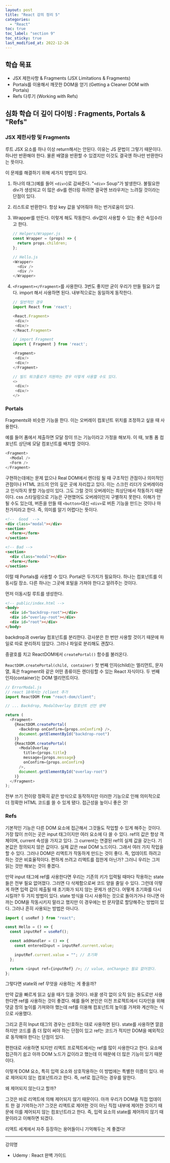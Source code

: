 ```yaml
---
layout: post
title: "React 강의 정리 5"
categories:
  - "React"
toc: true
toc_label: "section 9"
toc_sticky: true
last_modified_at: 2022-12-26
---
```


## 학습 목표

- JSX 제한사항 & Fragments (JSX Limitations & Fragments)
- Portals를 이용해서 깨끗한 DOM을 얻기 (Getting a Cleaner DOM with Portals)
- Refs 다루기 (Working with Refs)

## 심화 학습 더 깊이 다이빙 : Fragments, Portals & "Refs"

### JSX 제한사항 및 Fragments

루트 JSX 요소를 하나 이상 return해서는 안된다. 이유는 JS 문법이 그렇기 때문이다. 하나만 반환해야 한다. 물론 배열을 반환할 수 있겠지만 이것도 결국엔 하나만 반환한다는 뜻이다.

이 문제를 해결하기 위해 세가지 방법이 있다.

1. 하나의 태그(예를 들어 `<div>`)로 감싸준다.
   "`<div>` Soup"가 발생한다. 불필요한 div가 생성되고 이 많은 div를 렌더링 하려면 결국엔 브라우저는 느려질 것이라는 단점이 있다.
2. 리스트로 반환한다.
   항상 key 값을 넣어줘야 하는 번거로움이 있다.
3. Wrapper를 만든다.
   이렇게 해도 작동한다. div없이 사용할 수 있는 좋은 속임수라고 한다.

   ```js
   // Helpers/Wrapper.js
   const Wrapper = (props) => {
     return props.children;
   };
   ```

   ```js
   // Hello.js
   <Wrapper>
     <div />
     <div />
   </Wrapper>
   ```

4. `<Fragment></Fragment>`를 사용한다.
   3번도 좋지만 굳이 우리가 만들 필요가 없다. import 해서 사용하면 된다. 내부적으로는 동일하게 동작한다.

   ```js
   // 일반적인 경우
   import React from 'react';

   <React.Fragment>
    <div/>
    <div/>
   </React.Fragment>

   // import Fragment
   import { Fragment } from 'react';

   <Fragment>
    <div/>
    <div/>
   </Fragment>

   // 빌드 워크플로가 지원하는 경우 이렇게 사용할 수도 있다.
   <>
    <div/>
    <div/>
   </>
   ```

### Portals

Fragments와 비슷한 기능을 한다. 이는 오버레이 컴포넌트 위치를 조정하고 싶을 때 사용한다.

예를 들어 폼에서 제출하면 모달 창이 뜨는 기능이라고 가정을 해보자. 이 때, 보통 폼 컴포넌트 상단에 모달 컴포넌트를 배치할 것이다.

```js
<Fragment>
  <Modal />
  <Form />
</Fragment>
```

구현하는데에는 문제 없으나 Real DOM에서 렌더링 될 때 구조적인 관점이나 의미적인 관점이나 HTML 코드의 안의 깊은 곳에 자리잡고 있다. 이는 스크린 리더가 오버레이라고 인식하지 못할 가능성이 있다. 그도 그럴 것이 오버레이는 최상단에서 작동하기 때문이다. css 스타일링으로 기능은 구현했어도 오버레이인지 구별하지 못한다. 이해가 안될 수도 있는데, 버튼을 만들 때 `<button>`대신 `<div>`로 버튼 기능을 만드는 것이나 마찬가지라고 한다. 즉, 의미를 알기 어렵다는 뜻이다.

```html
<!--  Good  -->
<div class="modal"></div>
<section>
  <form></form>
</section>

<!-- Bad -->
<section>
  <div class="modal"></div>
  <form></form>
</section>
```

이럴 때 Portals를 사용할 수 있다. Portal은 두가지가 필요하다. 하나는 컴포넌트를 이동시킬 장소. 다른 하나는 그곳에 포털을 가져야 한다고 알려주는 것이다.

먼저 이동시킬 루트를 생성한다.

```html
<!-- public/index.html -->
<body>
  <div id="backdrop-root"></div>
  <div id="overlay-root"></div>
  <div id="root"></div>
</body>
```

backdrop과 overlay 컴포넌트를 분리한다. 강사분은 한 번만 사용할 것이기 때문에 파일로 따로 분리하지 않았다. 그러나 파일로 분리해도 괜찮다.

중괄호를 치고 ReactDOM에서 `createPortal()` 함수를 불러온다.

`ReactDOM.createPortal(child, container)` 첫 번째 인자(child)는 엘리먼트, 문자열, 혹은 fragment와 같은 어떤 종류이든 렌더링할 수 있는 React 자식이다. 두 번째 인자(container)는 DOM 엘리먼트이다.

```js
// ErrorModal.js
// react 18에서는 /client 추가
import ReactDOM from "react-dom/client";

// ... Backdrop, ModalOverlay 컴포넌트 선언 생략

return (
  <Fragment>
    {ReactDOM.createPortal(
      <Backdrop onConfirm={props.onConfirm} />,
      document.getElementById("backdrop-root")
    )}
    {ReactDOM.createPortal(
      <ModalOverlay
        title={props.title}
        message={props.message}
        onConfirm={props.onConfirm}
      />,
      document.getElementById("overlay-root")
    )}
  </Fragment>
);
```

전부 쓰기 전이랑 정확히 같은 방식으로 동작하지만 이러한 기능으로 인해 의미적으로 더 정확한 HTML 코드를 쓸 수 있게 됐다. 접근성을 높이니 좋은 것!

### Refs

기본적인 기능은 다른 DOM 요소에 접근해서 그것들도 작업할 수 있게 해주는 것이다. 가장 많이 쓰이는 곳은 input 태그이지만 여러 요소에 다 쓸 수 있다. ref의 값은 항상 객체이며, current 속성을 가지고 있다. 그 current는 연결된 ref의 실제 값을 갖는다. 기본값은 정의되지 않은 값이다. 실제 값은 real DOM 노드이다. 그래서 여러 가지 작업을 할 수 있다. 그러나 DOM은 리액트가 작동하게 만드는 것이 좋다. 즉, 업데이트 하려고 하는 것은 비효율적이다. 편하게 쓰려고 리액트를 접한게 아닌가? 그러니 우리는 그저 읽는 것만 해보는 것이 좋겠다.

만약 input 태그에 ref를 사용한다면 우리는 기존의 키가 입력될 때마다 작용하는 state들은 전부 필요 없어졌다. 그러면 다 삭제함으로써 코드 양을 줄일 수 있다. 그런데 이렇게 하면 입력 값이 제출될 때 초기화가 되지 않는 문제가 생긴다. 어떻게 초기화를 다시 시킬까? 두 가지 방법이 있다. state 방식을 다시 사용하는 것으로 돌아가거나 아니면 아까는 DOM을 작동시키지 말라고 했지만 이 경우에는 빈 문자열로 할당해주는 방법이 있다. 그러나 흔히 사용되는 방법은 아니다.

```js
import { useRef } from "react";

const Hello = () => {
  const inputRef = useRef();

  const addHandler = () => {
    const enteredInput = inputRef.current.value;

    inputRef.current.value = ""; // 초기화
  };

  return <input ref={inputRef} />; // value, onChange는 필요 없어졌다.
};
```

그렇다면 state와 ref 무엇을 사용하는 게 좋을까?

만약 값을 빠르게 읽고 싶을 때가 있을 것이다. 바꿀 생각 없이 오직 읽는 용도로만 사용한다면 ref를 사용하는 것이 좋겠다. 예를 들어 본인은 이전 프로젝트에서 디자인을 위해 댓글 창의 높이를 가져와야 했는데 ref를 이용해 컴포넌트의 높이를 가져와 계산하는 식으로 사용했다.

그리고 흔히 Input 태그의 경우는 선호하는 대로 사용하면 된다. state를 사용하면 깔끔하지만 코드를 좀 더 많이 써야 하는 단점이 있고 ref는 코드가 적지만 DOM을 예외적으로 동작해야 한다는 단점이 있다.

편한대로 사용하면 되지만 리액트 프로젝트에서는 ref를 많이 사용한다고 한다. 요소에 접근하기 쉽고 아까 DOM 노드가 값이라고 했는데 이 때문에 더 많은 기능이 있기 때문이다.

이렇게 DOM 요소, 특히 입력 요소와 상호작용하는 이 방법에는 특별한 이름이 있다. 바로 제어되지 않는 컴포넌트라고 한다. 즉, ref로 접근하는 경우를 말한다.

왜 제어되지 않는다고 할까?

그것은 바로 리액트에 의해 제어되지 않기 때문이다. 아까 우리가 DOM을 직접 업데이트 한 걸 기억하는가? 그것은 리액트로 제어한 것이 아닌 직접 내부에 제어한 것이기 때문에 이를 제어되지 않는 컴포넌트라고 한다. 즉, 입력 요소의 state를 제어하지 않기 때문이라고 이해하면 되겠다.

리액트 세계에서 자주 등장하는 용어들이니 기억해두는 게 좋겠다!

---

강의명

- Udemy : React 완벽 가이드
